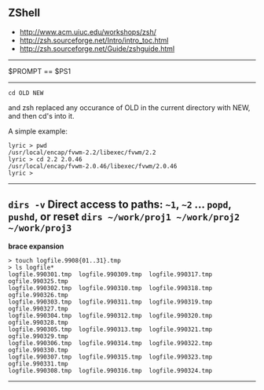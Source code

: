 ## ZShell

* http://www.acm.uiuc.edu/workshops/zsh/
* http://zsh.sourceforge.net/Intro/intro_toc.html
* http://zsh.sourceforge.net/Guide/zshguide.html

----

$PROMPT == $PS1

----
`cd OLD NEW`

and zsh replaced any occurance of OLD in the current directory with NEW, and then cd's into it.

A simple example:
```
lyric > pwd
/usr/local/encap/fvwm-2.2/libexec/fvwm/2.2
lyric > cd 2.2 2.0.46
/usr/local/encap/fvwm-2.0.46/libexec/fvwm/2.0.46
lyric > 
```
-----
`dirs -v`
Direct access to paths: `~1`, `~2` ...
`popd`, `pushd`, or reset `dirs ~/work/proj1 ~/work/proj2 ~/work/proj3`
-----
__brace expansion__
```
> touch logfile.9908{01..31}.tmp
> ls logfile*
logfile.990301.tmp  logfile.990309.tmp  logfile.990317.tmp ogfile.990325.tmp
logfile.990302.tmp  logfile.990310.tmp  logfile.990318.tmp ogfile.990326.tmp
logfile.990303.tmp  logfile.990311.tmp  logfile.990319.tmp ogfile.990327.tmp
logfile.990304.tmp  logfile.990312.tmp  logfile.990320.tmp ogfile.990328.tmp
logfile.990305.tmp  logfile.990313.tmp  logfile.990321.tmp ogfile.990329.tmp
logfile.990306.tmp  logfile.990314.tmp  logfile.990322.tmp ogfile.990330.tmp
logfile.990307.tmp  logfile.990315.tmp  logfile.990323.tmp ogfile.990331.tmp
logfile.990308.tmp  logfile.990316.tmp  logfile.990324.tmp
```
---


